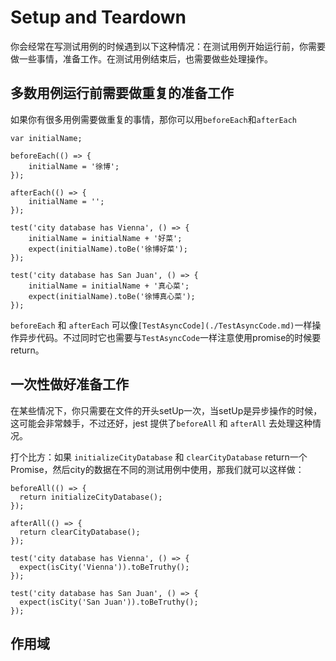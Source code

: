 # Setup and Teardown

你会经常在写测试用例的时候遇到以下这种情况：在测试用例开始运行前，你需要做一些事情，准备工作。在测试用例结束后，也需要做些处理操作。

## 多数用例运行前需要做重复的准备工作

如果你有很多用例需要做重复的事情，那你可以用`beforeEach`和`afterEach`
```
var initialName;

beforeEach(() => {
    initialName = '徐博';
});

afterEach(() => {
    initialName = '';
});

test('city database has Vienna', () => {
    initialName = initialName + '好菜';
    expect(initialName).toBe('徐博好菜');
});

test('city database has San Juan', () => {
    initialName = initialName + '真心菜';
    expect(initialName).toBe('徐博真心菜');
});
```
`beforeEach` 和 `afterEach` 可以像`[TestAsyncCode](./TestAsyncCode.md)`一样操作异步代码。不过同时它也需要与`TestAsyncCode`一样注意使用promise的时候要return。

## 一次性做好准备工作

在某些情况下，你只需要在文件的开头setUp一次，当setUp是异步操作的时候，这可能会非常棘手，不过还好，jest 提供了`beforeAll` 和 `afterAll` 去处理这种情况。

打个比方：如果 `initializeCityDatabase` 和 `clearCityDatabase` return一个Promise，然后city的数据在不同的测试用例中使用，那我们就可以这样做：
```
beforeAll(() => {
  return initializeCityDatabase();
});

afterAll(() => {
  return clearCityDatabase();
});

test('city database has Vienna', () => {
  expect(isCity('Vienna')).toBeTruthy();
});

test('city database has San Juan', () => {
  expect(isCity('San Juan')).toBeTruthy();
});
```
## 作用域

